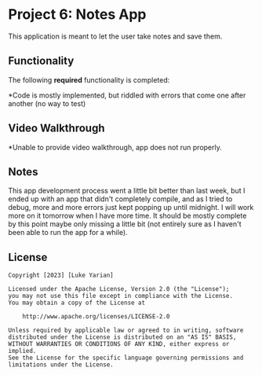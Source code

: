 # Project 6: Notes App

This application is meant to let the user take notes and save them.

## Functionality 

The following **required** functionality is completed:

*Code is mostly implemented, but riddled with errors that come one after another (no way to test)

## Video Walkthrough

*Unable to provide video walkthrough, app does not run properly.

## Notes

This app development process went a little bit better than last week, but I ended up with an app that didn't completely compile, and as I tried to debug, more and more errors just kept popping up until midnight. I will work more on it tomorrow when I have more time.
It should be mostly complete by this point maybe only missing a little bit (not entirely sure as I haven't been able to run the app for a while).


## License

    Copyright [2023] [Luke Yarian]

    Licensed under the Apache License, Version 2.0 (the "License");
    you may not use this file except in compliance with the License.
    You may obtain a copy of the License at

        http://www.apache.org/licenses/LICENSE-2.0

    Unless required by applicable law or agreed to in writing, software
    distributed under the License is distributed on an "AS IS" BASIS,
    WITHOUT WARRANTIES OR CONDITIONS OF ANY KIND, either express or implied.
    See the License for the specific language governing permissions and
    limitations under the License.
